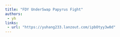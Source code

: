 ```yaml
---
title: "FDY UnderSwap Papyrus Fight"
authors:
 - yh
links:
 - url: "https://yuhang233.lanzout.com/ipbOtyy3w0d"
---
```

